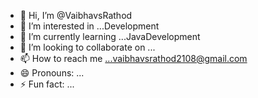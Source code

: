 - 👋 Hi, I’m @VaibhavsRathod
- 👀 I’m interested in ...Development
- 🌱 I’m currently learning ...JavaDevelopment
- 💞️ I’m looking to collaborate on ...
- 📫 How to reach me ...vaibhavsrathod2108@gmail.com
- 😄 Pronouns: ...
- ⚡ Fun fact: ...

<!---
VaibhavsRathod/VaibhavsRathod is a ✨ special ✨ repository because its `README.md` (this file) appears on your GitHub profile.
You can click the Preview link to take a look at your changes.
--->
